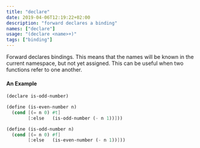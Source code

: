 ```yaml
---
title: "declare"
date: 2019-04-06T12:19:22+02:00
description: "forward declares a binding"
names: ["declare"]
usage: "(declare <name>+)"
tags: ["binding"]
---
```

Forward declares bindings. This means that the names will be known in the current namespace, but not yet assigned. This can be useful when two functions refer to one another.

#### An Example

~~~scheme
(declare is-odd-number)

(define (is-even-number n)
  (cond [(= n 0) #t]
        [:else   (is-odd-number (- n 1))]))

(define (is-odd-number n)
  (cond [(= n 0) #f]
        [:else   (is-even-number (- n 1))]))
~~~

